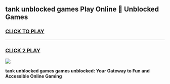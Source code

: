 
## tank unblocked games Play Online 👋 Unblocked Games
<h3>
<a href="https://premium.freeplayer.one?title=tank_unblocked_games&ref=19F">CLICK TO PLAY</a></h3>
<hr>

<h3>
<a href="https://premium.freeplayer.one?title=tank_unblocked_games&ref=19F">CLICK 2 PLAY</a>
  
</h3>

<a href="https://premium.freeplayer.one?title=tank_unblocked_games&ref=19F"><img src="https://clearcache.store/games.png"></a>


**tank unblocked games games unblocked: Your Gateway to Fun and Accessible Online Gaming**
